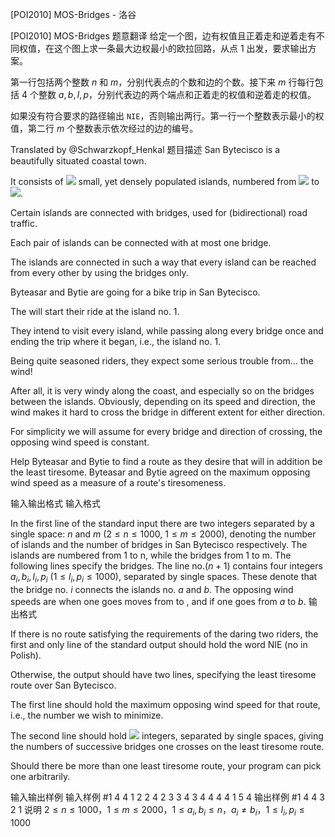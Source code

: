 



[POI2010] MOS-Bridges - 洛谷














[POI2010] MOS-Bridges
题意翻译
给定一个图，边有权值且正着走和逆着走有不同权值，在这个图上求一条最大边权最小的欧拉回路，从点  $1$ 出发，要求输出方案。

第一行包括两个整数  $n$ 和  $m$，分别代表点的个数和边的个数。接下来  $m$ 行每行包括  $4$ 个整数  $a,b,l,p$，分别代表边的两个端点和正着走的权值和逆着走的权值。

如果没有符合要求的路径输出 `NIE`，否则输出两行。第一行一个整数表示最小的权值，第二行  $m$ 个整数表示依次经过的边的编号。

Translated by @Schwarzkopf_Henkal 
题目描述
San Bytecisco is a beautifully situated coastal town.

It consists of ![](http://main.edu.pl/images/OI17/mos-en-tex.1.png) small, yet densely populated islands,  numbered from ![](http://main.edu.pl/images/OI17/mos-en-tex.2.png) to ![](http://main.edu.pl/images/OI17/mos-en-tex.3.png).

Certain islands are connected with bridges, used for (bidirectional)  road traffic.

Each pair of islands can be connected with at most one bridge.

The islands are connected in such a way that every island can be reached  from every other by using the bridges only.

Byteasar and Bytie are going for a bike trip in San Bytecisco.

The will start their ride at the island no. 1.

They intend to visit every island, while passing along every bridge once  and ending the trip where it began, i.e., the island no. 1.

Being quite seasoned riders, they expect some serious trouble from... the wind!

After all, it is very windy along the coast, and especially so on the bridges between  the islands. Obviously, depending on its speed and direction, the wind makes it  hard to cross the bridge in different extent for either direction.

For simplicity we will assume for every bridge and direction of crossing,  the opposing wind speed is constant.

Help Byteasar and Bytie to find a route as they desire that will in addition  be the least tiresome. Byteasar and Bytie agreed on the maximum opposing wind speed as  a measure of a route's tiresomeness.



输入输出格式
输入格式

In the first line of the standard input there are two integers separated by a single space: $n$ and $m$ ($2 \le n \le 1000$, $1 \le m \le 2000$), denoting the number of islands and the number of bridges in San Bytecisco respectively. The islands are numbered from 1 to n, while the bridges from 1 to m. The following  lines specify the bridges. The line no.($n+1$)  contains four integers $a_i,b_i,l_i,p_i$ ($1\le l_i,p_i \le 1000$), separated by single spaces. These denote that the bridge no. $i$ connects the islands no. $a$ and $b$. The opposing wind speeds are  when one goes moves from  to , and  if one goes from $a$ to $b$.
输出格式

If there is no route satisfying the requirements of the daring two riders,   the first and only line of the standard output should hold the word NIE   (no in Polish).

Otherwise, the output should have two lines, specifying the least tiresome route   over San Bytecisco.

The first line should hold the maximum opposing wind speed for that route, i.e.,   the number we wish to minimize.

The second line should hold ![](http://main.edu.pl/images/OI17/mos-en-tex.28.png) integers, separated by single spaces, giving   the numbers of successive bridges one crosses on the least tiresome route.

Should there be more than one least tiresome route, your program can pick one   arbitrarily.

输入输出样例
输入样例 #1
4 4
1 2 2 4
2 3 3 4
3 4 4 4
4 1 5 4
输出样例 #1
4
4 3 2 1
说明
$2 \le n \le 1000$，$1 \le m \le 2000$，$1 \le a_i,b_i \le n$，$a_i \neq b_i$，$1 \le l_i,p_i \le 1000$







